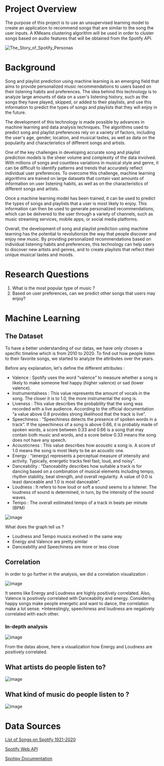 # Project Overview

The purpose of this project is to use an unsupervised learning model to create an application to recommend songs that are similar to the song the user inputs. A KMeans clustering algorithm will be used in order to cluster songs based on audio features that will be obtained from the Spotify API. 

![The_Story_of_Spotify_Personas](https://github.com/cxnoii/Spotipy-Song-Recommendation-System/assets/114107454/473b2874-f9f8-44b0-ad8b-b7f56aba7126)

# Background

Song and playlist prediction using machine learning is an emerging field that aims to provide personalized music recommendations to users based on their listening habits and preferences. The idea behind this technology is to analyze large amounts of data on a user's listening history, such as the songs they have played, skipped, or added to their playlists, and use this information to predict the types of songs and playlists that they will enjoy in the future.

The development of this technology is made possible by advances in machine learning and data analysis techniques. The algorithms used to predict song and playlist preferences rely on a variety of factors, including the user's age, gender, location, and musical tastes, as well as data on the popularity and characteristics of different songs and artists.

One of the key challenges in developing accurate song and playlist prediction models is the sheer volume and complexity of the data involved. With millions of songs and countless variations in musical style and genre, it can be difficult to identify patterns and trends that accurately reflect individual user preferences. To overcome this challenge, machine learning algorithms are trained on large datasets that contain vast amounts of information on user listening habits, as well as on the characteristics of different songs and artists.

Once a machine learning model has been trained, it can be used to predict the types of songs and playlists that a user is most likely to enjoy. This information can then be used to generate personalized recommendations, which can be delivered to the user through a variety of channels, such as music streaming services, mobile apps, or social media platforms.

Overall, the development of song and playlist prediction using machine learning has the potential to revolutionize the way that people discover and enjoy new music. By providing personalized recommendations based on individual listening habits and preferences, this technology can help users to discover new artists and genres, and to create playlists that reflect their unique musical tastes and moods.



# Research Questions
1. What is the most popular type of music ?
2. Based on user preferences, can we predict other songs that users may enjoy?

# Machine Learning 

## The Dataset

To have a better understanding of our datas, we have only chosen a specific timeline which is from 2010 to 2020. To find out how people listen to their favorite songs, we started to analyze the attributes over the years. 

Before any explanation, let's define the different attributes : 
- Valence : Spotify uses the word “valence” to measure whether a song is likely to make someone feel happy (higher valence) or sad (lower valence).
- Instrumentalness : This value represents the amount of vocals in the song. The closer it is to 1.0, the more instrumental the song is.
- Liveness : This value describes the probability that the song was recorded with a live audience. According to the official documentation “a value above 0.8 provides strong likelihood that the track is live”.
- Speechiness : “Speechiness detects the presence of spoken words in a track”. If the speechiness of a song is above 0.66, it is probably made of spoken words, a score between 0.33 and 0.66 is a song that may contain both music and words, and a score below 0.33 means the song does not have any speech.
- Acousticness : This value describes how acoustic a song is. A score of 1.0 means the song is most likely to be an acoustic one.
- Energy : “(energy) represents a perceptual measure of intensity and activity. Typically, energetic tracks feel fast, loud, and noisy”.
- Danceability : “Danceability describes how suitable a track is for dancing based on a combination of musical elements including tempo, rhythm stability, beat strength, and overall regularity. A value of 0.0 is least danceable and 1.0 is most danceable”.
- Loudness :  It refers to how loud or soft a sound seems to a listener. The loudness of sound is determined, in turn, by the intensity of the sound waves.
- Tempo : The overall estimated tempo of a track in beats per minute (BPM)

![image](https://user-images.githubusercontent.com/115199874/229994975-89a45f07-92a1-442a-ba27-436cb222a385.png)


What does the graph tell us ?
- Loudness and Tempo musics evolved in the same way
- Energy and Valence are pretty similar 
- Danceability and Speechiness are more or less close

## Correlation 
In order to go further in the analysis, we did a correlation visualization :

![image](https://user-images.githubusercontent.com/115199874/229678609-c3907610-5d72-40ae-a0ef-6c4abcaead95.png)

It seems like Energy and Loudness are highly positively correlated.
Also, Valence is positively correlated with Danceability and energy. Considering happy songs make people energetic and want to dance, the correlation make a lot sense. *Interestingly, speechiness and loudness are negatively correlated with each other.

### In-depth analysis

![image](https://user-images.githubusercontent.com/115199874/229679875-efb4de27-8ab9-48aa-aa72-becf93dc1271.png)

From the datas above, here a visualization how Energy and Loudness are positively correlated.

## What artists do people listen to?

![image](https://user-images.githubusercontent.com/115199874/229963812-4f369422-6037-4c8f-a15b-12bfb25e4aa0.png)

## What kind of music do people listen to ?

![image](https://user-images.githubusercontent.com/115199874/229966141-ca8f2e5d-3ecd-4e37-acb1-4bd38847912f.png)


# Data Sources 
[List of Songs on Spotify 1921-2020](https://www.kaggle.com/datasets/ektanegi/spotifydata-19212020?resource=download)

[Spotify Web API](https://developer.spotify.com/documentation/web-api)

[Spotipy Documentation](https://spotipy.readthedocs.io/en/2.22.1/)
